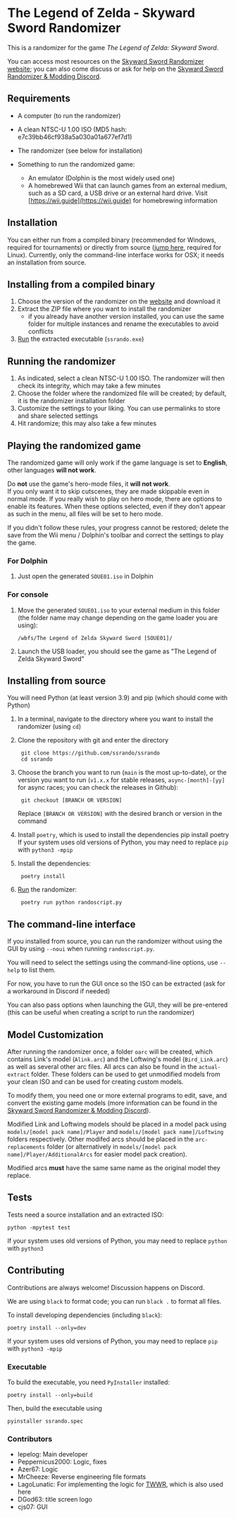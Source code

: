 # The Legend of Zelda - Skyward Sword Randomizer

This is a randomizer for the game _The Legend of Zelda: Skyward Sword_.

You can access most resources on the [Skyward Sword Randomizer website](https://ssrando.com); you can also come discuss or ask for help on the [Skyward Sword Randomizer & Modding Discord](https://discord.gg/evpNKkaaw6).

## Requirements
- A computer (to run the randomizer)
- A clean NTSC-U 1.00 ISO (MD5 hash: e7c39bb46cf938a5a030a01a677ef7d1)
- The randomizer (see below for installation)

- Something to run the randomized game:
    + An emulator (Dolphin is the most widely used one)
    + A homebrewed Wii that can launch games from an external medium, such as a SD card, a USB drive or an external hard drive. Visit [https://wii.guide](https://wii.guide) for homebrewing information

## Installation

You can either run from a compiled binary (recommended for Windows, required for tournaments) or directly from source ([jump here](#Installing-from-source), required for Linux). Currently, only the command-line interface works for OSX; it needs an installation from source.


## Installing from a compiled binary
1. Choose the version of the randomizer on the [website](https://ssrando.com) and download it
2. Extract the ZIP file where you want to install the randomizer
    + if you already have another version installed, you can use the same folder for multiple instances and rename the executables to avoid conflicts
3. [Run](#Running-the-randomizer) the extracted executable (`ssrando.exe`)


## Running the randomizer

1. As indicated, select a clean NTSC-U 1.00 ISO. The randomizer will then check its integrity, which may take a few minutes
2. Choose the folder where the randomized file will be created; by default, it is the randomizer installation folder
3. Customize the settings to your liking. You can use permalinks to store and share selected settings
4. Hit randomize; this may also take a few minutes


## Playing the randomized game

The randomized game will only work if the game language is set to **English**, other languages **will not work**.

Do **not** use the game's hero-mode files, it **will not work**.  
If you only want it to skip cutscenes, they are made skippable even in normal mode.
If you really wish to play on hero mode, there are options to enable its features.
When these options selected, even if they don't appear as such in the menu, all files will be set to hero mode.

If you didn't follow these rules, your progress cannot be restored; delete the save from the Wii menu / Dolphin's toolbar and correct the settings to play the game.

### For Dolphin
1. Just open the generated `SOUE01.iso` in Dolphin

### For console
1. Move the generated `SOUE01.iso` to your external medium in this folder (the folder name may change depending on the game loader you are using):

    `/wbfs/The Legend of Zelda Skyward Sword [SOUE01]/`
2. Launch the USB loader, you should see the game as "The Legend of Zelda Skyward Sword"


## Installing from source

You will need Python (at least version 3.9) and pip (which should come with Python)

1. In a terminal, navigate to the directory where you want to install the randomizer (using `cd`)
2. Clone the repository with git and enter the directory

        git clone https://github.com/ssrando/ssrando
        cd ssrando

3. Choose the branch you want to run (`main` is the most up-to-date), or the version you want to run (`v1.x.x` for stable releases, `async-[month]-[yy]` for async races; you can check the releases in Github):

        git checkout [BRANCH OR VERSION]
    Replace `[BRANCH OR VERSION]` with the desired branch or version in the command
4. Install `poetry`, which is used to install the dependencies
        pip install poetry
    If your system uses old versions of Python, you may need to replace `pip` with `python3 -mpip`
    
5. Install the dependencies:

        poetry install

6. [Run](#Running-the-randomizer) the randomizer:

        poetry run python randoscript.py

## The command-line interface

If you installed from source, you can run the randomizer without using the GUI by using `--noui` when running `randoscript.py`.

You will need to select the settings using the command-line options, use `--help` to list them.

For now, you have to run the GUI once so the ISO can be extracted (ask for a workaround in Discord if needed)

You can also pass options when launching the GUI, they will be pre-entered (this can be useful when creating a script to run the randomizer)

## Model Customization
After running the randomizer once, a folder `oarc` will be created, which contains Link's model (`Alink.arc`) and the Loftwing's model (`Bird_Link.arc`) as well as several other arc files. All arcs can also be found in the `actual-extract` folder. These folders can be used to get unmodified models from your clean ISO and can be used for creating custom models.

To modify them, you need one or more external programs to edit, save, and convert the existing game models (more information can be found in the [Skyward Sword Randomizer & Modding Discord](https://discord.gg/evpNKkaaw6)).

Modified Link and Loftwing models should be placed in a model pack using `models/[model pack name]/Player` and `models/[model pack name]/Loftwing` folders respectively. Other modifed arcs should be placed in the `arc-replacements` folder (or alternatively in `models/[model pack name]/Player/AdditionalArcs` for easier model pack creation).

Modified arcs **must** have the same same name as the original model they replace.

## Tests
Tests need a source installation and an extracted ISO:

    python -mpytest test
If your system uses old versions of Python, you may need to replace `python` with `python3`

## Contributing
Contributions are always welcome! Discussion happens on Discord.

We are using `black` to format code; you can run `black .` to format all files.

To install developing dependencies (including `black`):

    poetry install --only=dev
If your system uses old versions of Python, you may need to replace `pip` with `python3 -mpip`

### Executable
To build the executable, you need `PyInstaller` installed:

    poetry install --only=build

Then, build the executable using

    pyinstaller ssrando.spec

### Contributors
- lepelog: Main developer
- Peppernicus2000: Logic, fixes
- Azer67: Logic
- MrCheeze: Reverse engineering file formats
- LagoLunatic: For implementing the logic for [TWWR](https://github.com/LagoLunatic/wwrando), which is also used here
- DGod63: title screen logo
- cjs07: GUI
